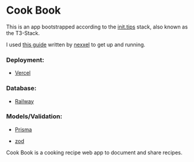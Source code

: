# Cook Book

This is an app bootstrapped according to the [init.tips](https://init.tips) stack, also known as the T3-Stack.

I used [this guide](https://www.nexxel.dev/blog/ct3a-guestbook) written by [nexxel](https://www.nexxel.dev/) to get up and running.

### Deployment:

* [Vercel](https://vercel.com/)

### Database:

* [Railway](https://railway.app/)

### Models/Validation:

* [Prisma](https://www.prisma.io/)

* [zod](https://zod.dev/)

Cook Book is a cooking recipe web app to document and share recipes.